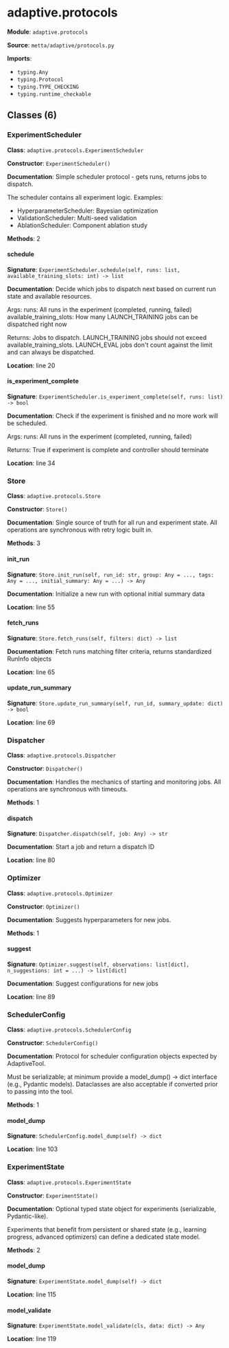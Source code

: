 # adaptive.protocols

**Module**: `adaptive.protocols`

**Source**: `metta/adaptive/protocols.py`

**Imports**:
- `typing.Any`
- `typing.Protocol`
- `typing.TYPE_CHECKING`
- `typing.runtime_checkable`

## Classes (6)

### ExperimentScheduler

**Class**: `adaptive.protocols.ExperimentScheduler`

**Constructor**: `ExperimentScheduler()`

**Documentation**: Simple scheduler protocol - gets runs, returns jobs to dispatch.

The scheduler contains all experiment logic. Examples:
- HyperparameterScheduler: Bayesian optimization
- ValidationScheduler: Multi-seed validation
- AblationScheduler: Component ablation study

**Methods**: 2

#### schedule

**Signature**: `ExperimentScheduler.schedule(self, runs: list, available_training_slots: int) -> list`

**Documentation**: Decide which jobs to dispatch next based on current run state and available resources.

Args:
    runs: All runs in the experiment (completed, running, failed)
    available_training_slots: How many LAUNCH_TRAINING jobs can be dispatched right now

Returns:
    Jobs to dispatch. LAUNCH_TRAINING jobs should not exceed available_training_slots.
    LAUNCH_EVAL jobs don't count against the limit and can always be dispatched.

**Location**: line 20

#### is_experiment_complete

**Signature**: `ExperimentScheduler.is_experiment_complete(self, runs: list) -> bool`

**Documentation**: Check if the experiment is finished and no more work will be scheduled.

Args:
    runs: All runs in the experiment (completed, running, failed)

Returns:
    True if experiment is complete and controller should terminate

**Location**: line 34


### Store

**Class**: `adaptive.protocols.Store`

**Constructor**: `Store()`

**Documentation**: Single source of truth for all run and experiment state.
All operations are synchronous with retry logic built in.

**Methods**: 3

#### init_run

**Signature**: `Store.init_run(self, run_id: str, group: Any = ..., tags: Any = ..., initial_summary: Any = ...) -> Any`

**Documentation**: Initialize a new run with optional initial summary data

**Location**: line 55

#### fetch_runs

**Signature**: `Store.fetch_runs(self, filters: dict) -> list`

**Documentation**: Fetch runs matching filter criteria, returns standardized RunInfo objects

**Location**: line 65

#### update_run_summary

**Signature**: `Store.update_run_summary(self, run_id, summary_update: dict) -> bool`

**Location**: line 69


### Dispatcher

**Class**: `adaptive.protocols.Dispatcher`

**Constructor**: `Dispatcher()`

**Documentation**: Handles the mechanics of starting and monitoring jobs.
All operations are synchronous with timeouts.

**Methods**: 1

#### dispatch

**Signature**: `Dispatcher.dispatch(self, job: Any) -> str`

**Documentation**: Start a job and return a dispatch ID

**Location**: line 80


### Optimizer

**Class**: `adaptive.protocols.Optimizer`

**Constructor**: `Optimizer()`

**Documentation**: Suggests hyperparameters for new jobs.

**Methods**: 1

#### suggest

**Signature**: `Optimizer.suggest(self, observations: list[dict], n_suggestions: int = ...) -> list[dict]`

**Documentation**: Suggest configurations for new jobs

**Location**: line 89


### SchedulerConfig

**Class**: `adaptive.protocols.SchedulerConfig`

**Constructor**: `SchedulerConfig()`

**Documentation**: Protocol for scheduler configuration objects expected by AdaptiveTool.

Must be serializable; at minimum provide a model_dump() -> dict interface
(e.g., Pydantic models). Dataclasses are also acceptable if converted prior
to passing into the tool.

**Methods**: 1

#### model_dump

**Signature**: `SchedulerConfig.model_dump(self) -> dict`

**Location**: line 103


### ExperimentState

**Class**: `adaptive.protocols.ExperimentState`

**Constructor**: `ExperimentState()`

**Documentation**: Optional typed state object for experiments (serializable, Pydantic-like).

Experiments that benefit from persistent or shared state (e.g., learning
progress, advanced optimizers) can define a dedicated state model.

**Methods**: 2

#### model_dump

**Signature**: `ExperimentState.model_dump(self) -> dict`

**Location**: line 115

#### model_validate

**Signature**: `ExperimentState.model_validate(cls, data: dict) -> Any`

**Location**: line 119



